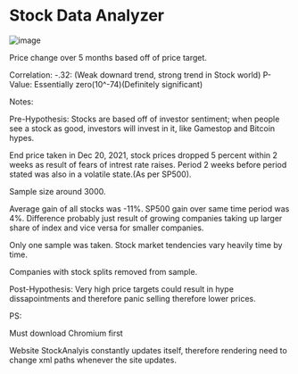 # Stock Data Analyzer
![image](https://user-images.githubusercontent.com/90120063/147183849-25c7d1ca-8e15-4ebe-83c5-51008c84c6e9.png)

Price change over 5 months based off of price target.

Correlation: -.32: (Weak downard trend, strong trend in Stock world)
P-Value: Essentially zero(10^-74)(Definitely significant)



Notes:

Pre-Hypothesis: Stocks are based off of investor sentiment; when people see a stock as good, investors will invest in it, like Gamestop and Bitcoin hypes.

End price taken in Dec 20, 2021, stock prices dropped 5 percent within 2 weeks as result of fears of intrest rate raises. Period 2 weeks before period stated was also in a volatile state.(As per SP500).

Sample size around 3000.

Average gain of all stocks was -11%. SP500 gain over same time period was 4%. Difference probably just result of growing companies taking up larger share of index and vice versa for smaller companies.

Only one sample was taken. Stock market tendencies vary heavily time by time.

Companies with stock splits removed from sample.

Post-Hypothesis: Very high price targets could result in hype dissapointments and therefore panic selling therefore lower prices.

PS:

Must download Chromium first

Website StockAnalyis constantly updates itself, therefore rendering need to change xml paths whenever the site updates.
